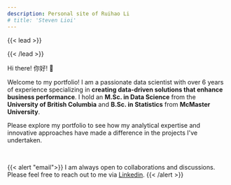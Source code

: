 ```yaml
---
description: Personal site of Ruihao Li
# title: 'Steven Lioi'
---
```


{{< lead >}}

{{< /lead >}}

Hi there! 你好!  👋

Welcome to my portfolio! I am a passionate data scientist with over 6 years of experience specializing in **creating data-driven solutions that enhance business performance**.
I hold an **M.Sc. in Data Science** from the **University of British Columbia** and **B.Sc. in Statistics** from **McMaster University**.

Please explore my portfolio to see how my analytical expertise and innovative approaches have made a difference in the projects I've undertaken.

</br>

{{< alert "email">}}
I am always open to collaborations and discussions. Please feel free to reach out to me via [Linkedin](https://www.linkedin.com/in/steven-lio/).
{{< /alert >}}

<br>

<!---
{{< button href="/about/" target="_self" >}}
About
{{< /button >}}
&nbsp; &nbsp; &nbsp;
{{< button href="/experience/" target="_self" >}}
Experiences
{{< /button >}}
--->